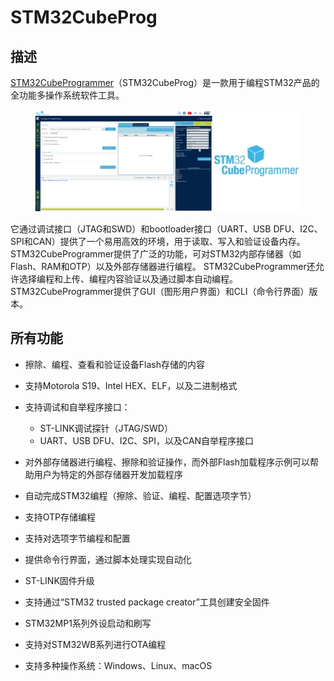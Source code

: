 <!-- https://www.st.com/zh/development-tools/stm32-programmers.html -->

# STM32CubeProg

## 描述

[STM32CubeProgrammer](https://www.st.com/zh/development-tools/stm32-programmers.html)（STM32CubeProg）是一款用于编程STM32产品的全功能多操作系统软件工具。 

<center>

[![STM32CubeProgrammer Picture](STM32Programmer.assets/image.PF265487.en.feature-description-include-personalized-no-cpn-medium-16535431629854.jpg)](https://www.st.com/zh/development-tools/stm32cubeprog.html#)

</center>

它通过调试接口（JTAG和SWD）和bootloader接口（UART、USB DFU、I2C、SPI和CAN）提供了一个易用高效的环境，用于读取、写入和验证设备内存。
STM32CubeProgrammer提供了广泛的功能，可对STM32内部存储器（如Flash、RAM和OTP）以及外部存储器进行编程。
STM32CubeProgrammer还允许选择编程和上传、编程内容验证以及通过脚本自动编程。
STM32CubeProgrammer提供了GUI（图形用户界面）和CLI（命令行界面）版本。

## 所有功能

- 擦除、编程、查看和验证设备Flash存储的内容
- 支持Motorola S19、Intel HEX、ELF，以及二进制格式
- 支持调试和自举程序接口：
  - ST-LINK调试探针（JTAG/SWD）
  - UART、USB DFU、I2C、SPI，以及CAN自举程序接口
- 对外部存储器进行编程、擦除和验证操作，而外部Flash加载程序示例可以帮助用户为特定的外部存储器开发加载程序
- 自动完成STM32编程（擦除、验证、编程、配置选项字节）
- 支持OTP存储编程
- 支持对选项字节编程和配置

- 提供命令行界面，通过脚本处理实现自动化
- ST-LINK固件升级
- 支持通过“STM32 trusted package creator”工具创建安全固件
- STM32MP1系列外设启动和刷写
- 支持对STM32WB系列进行OTA编程
- 支持多种操作系统：Windows、Linux、macOS


